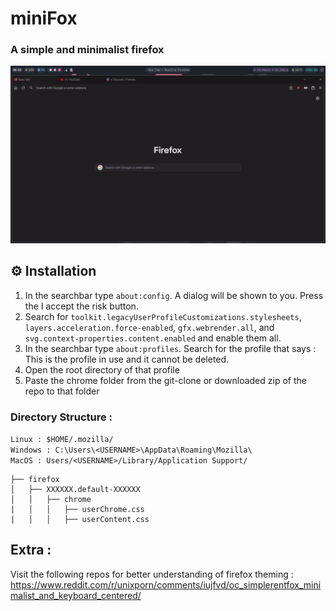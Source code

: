 # miniFox
### A simple and minimalist firefox
<img alt="Vedai" width="800" src="https://github.com/Nishantdd/miniFox/blob/main/img/swappy-20240424_205257.png"></p>

## ⚙️ Installation
1. In the searchbar type ```about:config```. A dialog will be shown to you. Press the I accept the risk button.
2. Search for `toolkit.legacyUserProfileCustomizations.stylesheets`, `layers.acceleration.force-enabled`, `gfx.webrender.all`, and `svg.context-properties.content.enabled` and enable them all.
3. In the searchbar type ```about:profiles```. Search for the profile that says : This is the profile in use and it cannot be deleted.
4. Open the root directory of that profile
5. Paste the chrome folder from the git-clone or downloaded zip of the repo to that folder
### Directory Structure :
`Linux : $HOME/.mozilla/`<br>
`Windows : C:\Users\<USERNAME>\AppData\Roaming\Mozilla\`\
`MacOS : Users/<USERNAME>/Library/Application Support/`
```
├── firefox
│   ├── XXXXXX.default-XXXXXX
│   │   ├── chrome
|   │   │   ├── userChrome.css
|   │   │   ├── userContent.css
```

## Extra :
Visit the following repos for better understanding of firefox theming :
https://www.reddit.com/r/unixporn/comments/iujfvd/oc_simplerentfox_minimalist_and_keyboard_centered/

